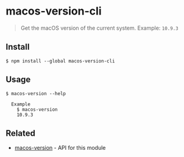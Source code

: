 # macos-version-cli

> Get the macOS version of the current system. Example: `10.9.3`

## Install

```
$ npm install --global macos-version-cli
```

## Usage

```
$ macos-version --help

  Example
    $ macos-version
    10.9.3
```

## Related

- [macos-version](https://github.com/sindresorhus/macos-version) - API for this module
